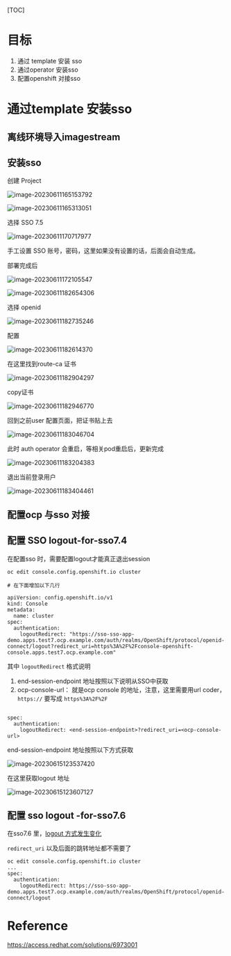 

[TOC]



# 目标

1. 通过 template 安装 sso
2. 通过operator 安装sso
3. 配置openshift 对接sso





# 通过template 安装sso



## 离线环境导入imagestream





## 安装sso

创建 Project 

![image-20230611165153792](./安装SSO.assets/image-20230611165153792.png)





![image-20230611165313051](./安装SSO.assets/image-20230611165313051.png)



选择 SSO 7.5 



![image-20230611170717977](./安装SSO.assets/image-20230611170717977.png)



手工设置 SSO 账号，密码，这里如果没有设置的话，后面会自动生成。





部署完成后

![image-20230611172105547](./安装SSO.assets/image-20230611172105547.png)





![image-20230611182654306](./安装SSO.assets/image-20230611182654306.png)

选择 openid

![image-20230611182735246](./安装SSO.assets/image-20230611182735246.png)





配置 



![image-20230611182614370](./安装SSO.assets/image-20230611182614370.png)



在这里找到route-ca 证书

![image-20230611182904297](./安装SSO.assets/image-20230611182904297.png)

copy证书



![image-20230611182946770](./安装SSO.assets/image-20230611182946770.png)

回到之前user 配置页面，把证书贴上去

![image-20230611183046704](./安装SSO.assets/image-20230611183046704.png)





此时 auth operator 会重启，等相关pod重启后，更新完成



![image-20230611183204383](./安装SSO.assets/image-20230611183204383.png)





退出当前登录用户

![image-20230611183404461](./安装SSO.assets/image-20230611183404461.png)



## 配置ocp 与sso 对接







## 配置 SSO logout-for-sso7.4

在配置sso 时，需要配置logout才能真正退出session



```
oc edit console.config.openshift.io cluster

# 在下面增加以下几行

apiVersion: config.openshift.io/v1
kind: Console
metadata:
  name: cluster
spec:
  authentication:
    logoutRedirect: "https://sso-sso-app-demo.apps.test7.ocp.example.com/auth/realms/OpenShift/protocol/openid-connect/logout?redirect_uri=https%3A%2F%2Fconsole-openshift-console.apps.test7.ocp.example.com" 
```



其中 `logoutRedirect` 格式说明

1. end-session-endpoint 地址按照以下说明从SSO中获取
2. ocp-console-url： 就是ocp console 的地址，注意，这里需要用url coder，`https://` 要写成 `https%3A%2F%2F`



```

spec:
  authentication:
    logoutRedirect: <end-session-endpoint>?redirect_uri=<ocp-console-url>

```

end-session-endpoint 地址按照以下方式获取

![image-20230615123537420](./安装SSO.assets/image-20230615123537420.png)

在这里获取logout 地址

![image-20230615123607127](./安装SSO.assets/image-20230615123607127.png)





## 配置 sso logout -for-sso7.6

在sso7.6 里，[logout 方式发生变化](https://access.redhat.com/documentation/en-us/red_hat_single_sign-on/7.6/html-single/upgrading_guide/index#openid_connect_logout)



`redirect_uri` 以及后面的跳转地址都不需要了

```
oc edit console.config.openshift.io cluster
... 
spec:
  authentication:
    logoutRedirect: https://sso-sso-app-demo.apps.test7.ocp.example.com/auth/realms/OpenShift/protocol/openid-connect/logout
```







# Reference

https://access.redhat.com/solutions/6973001

